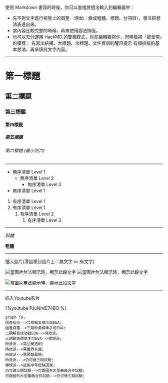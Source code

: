 使用 Markdown 書寫的時候，你可以直接將想法輸入到編輯器中：

* 先不對文字進行視覺上的調整 （例如：變成粗體、標題、分項目），專注把想法表達出來。
* 當內容比較完整的時候，再來使用語法排版。
* 也可以充分運用 HackMD 的雙欄模式，你在編輯器寫作，同時檢視「被呈現」的模樣：
  先寫出結構，大標題、次標題、文件資訊的醒目提示
  有個排版的基本想法，再來填充文字內容。
  
<hr/>

# 第一標題
## 第二標題
### 第三標題
#### 第四標題
##### 第五標題
###### 第六標題 (最小到六)

<hr/>

- 無序清單 Level 1
  - 無序清單 Level 2
    - 無序清單 Level 3
- 無序清單 Level 1

1. 有序清單 Level 1
2. 有序清單 Level 1
   1. 有序清單 Level 2
      1. 有序清單 Level 3

<hr/>

*斜體*

**粗體**

<hr/>
插入圖片(滑鼠移到圖片上：無文字 vs 有文字)

![當圖片無法顯示時，顯示此段文字](https://hackmd.io/favicon.png) 
![當圖片無法顯示時，顯示此段文字](https://hackmd.io/favicon.png "滑鼠移到圖片上了")

![當圖片無法顯示時，顯示此段文字](https://hackmd.io/favicon.pngaa)

<hr/>
插入Youtube影片

{%youtube PJuNmlE74BQ %}


``` mermaid
graph TD;
國產疫苗-->二期解盲成功就EUA;
國產疫苗-->三期歐美標準才可EUA;
二期解盲成功就EUA-->時效派;
三期歐美標準才可EUA-->標規派;
時效派-->需公開透明;
時效派-->需醫界共識;
時效派-->需預盤風險;
時效派--->仍可做三期試驗;
標規派-->延後半年短缺因應;
仍可做三期試驗-->可跟國外大型藥廠合作試驗;
可跟國外大型藥廠合作試驗-->仍可做三期試驗;
```

